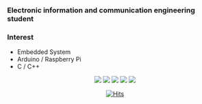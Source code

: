 
### Electronic information and communication engineering student

### Interest
+ Embedded System
+ Arduino / Raspberry Pi
+ C / C++
 <div align=center>
<img src="https://img.shields.io/badge/C-A8B9CC?style=flat-square&logo=C&logoColor=white"/> <img src="https://img.shields.io/badge/C++-00599C?style=flat-square&logo=C%2B%2B&logoColor=white"/> <img src="https://img.shields.io/badge/Arduino-00979D?style=flat-square&logo=Arduino&logoColor=white"/> <img src="https://img.shields.io/badge/Raspberry Pi-A22846?style=flat-square&logo=Raspberry Pi&logoColor=white"/> <img src="https://img.shields.io/badge/Node.js-339933?style=flat-square&logo=Node.js&logoColor=white"/>
 
 <p></p> 
  
[![Hits](https://hits.seeyoufarm.com/api/count/incr/badge.svg?url=https%3A%2F%2Fgithub.com%2FSangGyun-J&count_bg=%2379C83D&title_bg=%23555555&icon=github.svg&icon_color=%23FFFFFF&title=Hi%3A%29&edge_flat=false)](https://hits.seeyoufarm.com)

 </div>
